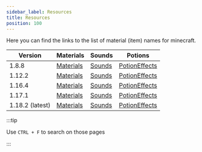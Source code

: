 ```yaml
---
sidebar_label: Resources
title: Resources
position: 100
---
```


Here you can find the links to the list of material (item) names for minecraft.

| Version         | Materials                                                                      | Sounds                                                                   | Potions                                                                                           |
|-----------------|--------------------------------------------------------------------------------|--------------------------------------------------------------------------|---------------------------------------------------------------------------------------------------|
| 1.8.8           | [Materials](https://helpch.at/docs/1.8.8/org/bukkit/Material.html)             | [Sounds](https://helpch.at/docs/1.8.8/org/bukkit/Sound.html)             | [PotionEffects](https://helpch.at/docs/1.8.8/org/bukkit/potion/PotionEffectType.html)             |
| 1.12.2          | [Materials](https://helpch.at/docs/1.12.2/org/bukkit/Material.html)            | [Sounds](https://helpch.at/docs/1.12.2/org/bukkit/Sound.html)            | [PotionEffects](https://helpch.at/docs/1.12.2/org/bukkit/potion/PotionEffectType.html)            |
| 1.16.4          | [Materials](https://helpch.at/docs/1.16.4/org/bukkit/Material.html)            | [Sounds](https://helpch.at/docs/1.16.4/org/bukkit/Sound.html)            | [PotionEffects](https://helpch.at/docs/1.16.4/org/bukkit/potion/PotionEffectType.html)            |
| 1.17.1          | [Materials](https://helpch.at/docs/1.17.1/org/bukkit/Material.html)            | [Sounds](https://helpch.at/docs/1.17.1/org/bukkit/Sound.html)            | [PotionEffects](https://helpch.at/docs/1.17.1/org/bukkit/potion/PotionEffectType.html)            |
| 1.18.2 (latest) | [Materials](https://hub.spigotmc.org/javadocs/spigot/org/bukkit/Material.html) | [Sounds](https://hub.spigotmc.org/javadocs/spigot/org/bukkit/Sound.html) | [PotionEffects](https://hub.spigotmc.org/javadocs/spigot/org/bukkit/potion/PotionEffectType.html) |

:::tip

Use `CTRL + F` to search on those pages

:::
